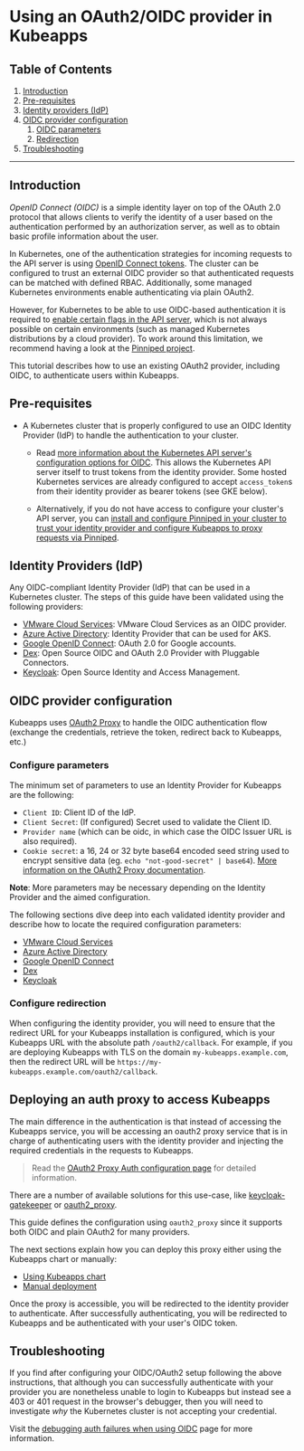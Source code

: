 # Using an OAuth2/OIDC provider in Kubeapps

## Table of Contents

1. [Introduction](#introduction)
2. [Pre-requisites](#pre-requisites)
3. [Identity providers (IdP)](#identity-providers-idp)
4. [OIDC provider configuration](#oidc-provider-configuration)
   1. [OIDC parameters](#configure-parameters)
   2. [Redirection](#configure-redirection)
5. [Troubleshooting](#troubleshoothing)

---

## Introduction

_OpenID Connect (OIDC)_ is a simple identity layer on top of the OAuth 2.0 protocol that allows clients to verify the identity of a user based on the authentication performed by an authorization server, as well as to obtain basic profile information about the user.

In Kubernetes, one of the authentication strategies for incoming requests to the API server is using [OpenID Connect tokens](https://kubernetes.io/docs/reference/access-authn-authz/authentication/#openid-connect-tokens). The cluster can be configured to trust an external OIDC provider so that authenticated requests can be matched with defined RBAC. Additionally, some managed Kubernetes environments enable authenticating via plain OAuth2.

However, for Kubernetes to be able to use OIDC-based authentication it is required to [enable certain flags in the API server](https://kubernetes.io/docs/reference/access-authn-authz/authentication/#configuring-the-api-server), which is not always possible on certain environments (such as managed Kubernetes distributions by a cloud provider). To work around this limitation, we recommend having a look at the [Pinniped project](https://pinniped.dev/).

This tutorial describes how to use an existing OAuth2 provider, including OIDC, to authenticate users within Kubeapps.

## Pre-requisites

- A Kubernetes cluster that is properly configured to use an OIDC Identity Provider (IdP) to handle the authentication to your cluster.

  - Read [more information about the Kubernetes API server's configuration options for OIDC](https://kubernetes.io/docs/reference/access-authn-authz/authentication/#openid-connect-tokens). This allows the Kubernetes API server itself to trust tokens from the identity provider. Some hosted Kubernetes services are already configured to accept `access_token`s from their identity provider as bearer tokens (see GKE below).

  - Alternatively, if you do not have access to configure your cluster's API server, you can [install and configure Pinniped in your cluster to trust your identity provider and configure Kubeapps to proxy requests via Pinniped](../howto/OIDC/using-an-OIDC-provider-with-pinniped.md).

## Identity Providers (IdP)

Any OIDC-compliant Identity Provider (IdP) that can be used in a Kubernetes cluster. The steps of this guide have been validated using the following providers:

- [VMware Cloud Services](https://console.cloud.vmware.com): VMware Cloud Services as an OIDC provider.
- [Azure Active Directory](https://docs.microsoft.com/en-us/azure/active-directory/fundamentals/active-directory-whatis): Identity Provider that can be used for AKS.
- [Google OpenID Connect](https://developers.google.com/identity/protocols/OpenIDConnect): OAuth 2.0 for Google accounts.
- [Dex](https://github.com/dexidp/dex): Open Source OIDC and OAuth 2.0 Provider with Pluggable Connectors.
- [Keycloak](https://www.keycloak.org/): Open Source Identity and Access Management.

## OIDC provider configuration

Kubeapps uses [OAuth2 Proxy](https://github.com/oauth2-proxy/oauth2-proxy) to handle the OIDC authentication flow (exchange the credentials, retrieve the token, redirect back to Kubeapps, etc.)

### Configure parameters

The minimum set of parameters to use an Identity Provider for Kubeapps are the following:

- `Client ID`: Client ID of the IdP.
- `Client Secret`: (If configured) Secret used to validate the Client ID.
- `Provider name` (which can be oidc, in which case the OIDC Issuer URL is also required).
- `Cookie secret`: a 16, 24 or 32 byte base64 encoded seed string used to encrypt sensitive data (eg. `echo "not-good-secret" | base64`). [More information on the OAuth2 Proxy documentation](https://oauth2-proxy.github.io/oauth2-proxy/docs/configuration/overview/#generating-a-cookie-secret).

**Note**: More parameters may be necessary depending on the Identity Provider and the aimed configuration.

The following sections dive deep into each validated identity provider and describe how to locate the required configuration parameters:

- [VMware Cloud Services](../howto/OIDC/OAuth2OIDC-VMware-cloud-services.md)
- [Azure Active Directory](../howto/OIDC/OAuth2OIDC-azure-active-directory.md)
- [Google OpenID Connect](../howto/OIDC/OAuth2OIDC-google-openid-connect.md)
- [Dex](../howto/OIDC/OAuth2OIDC-dex.md)
- [Keycloak](../howto/OIDC/OAuth2OIDC-keycloak.md)

### Configure redirection

When configuring the identity provider, you will need to ensure that the redirect URL for your Kubeapps installation is configured, which is your Kubeapps URL with the absolute path `/oauth2/callback`. For example, if you are deploying Kubeapps with TLS on the domain `my-kubeapps.example.com`, then the redirect URL will be `https://my-kubeapps.example.com/oauth2/callback`.

## Deploying an auth proxy to access Kubeapps

The main difference in the authentication is that instead of accessing the Kubeapps service, you will be accessing an oauth2 proxy service that is in charge of authenticating users with the identity provider and injecting the required credentials in the requests to Kubeapps.

> Read the [OAuth2 Proxy Auth configuration page](https://oauth2-proxy.github.io/oauth2-proxy/docs/configuration/overview) for detailed information.

There are a number of available solutions for this use-case, like [keycloak-gatekeeper](https://github.com/keycloak/keycloak-gatekeeper) or [oauth2_proxy](https://github.com/oauth2-proxy/oauth2-proxy).

This guide defines the configuration using `oauth2_proxy` since it supports both OIDC and plain OAuth2 for many providers.

The next sections explain how you can deploy this proxy either using the Kubeapps chart or manually:

- [Using Kubeapps chart](../howto/OIDC/OAuth2OIDC-oauth2-proxy.md#using-the-chart)
- [Manual deployment](../howto/OIDC/OAuth2OIDC-oauth2-proxy.md#manual-deployment)

Once the proxy is accessible, you will be redirected to the identity provider to authenticate. After successfully authenticating, you will be redirected to Kubeapps and be authenticated with your user's OIDC token.

## Troubleshooting

If you find after configuring your OIDC/OAuth2 setup following the above instructions, that although you can successfully authenticate with your provider you are nonetheless unable to login to Kubeapps but instead see a 403 or 401 request in the browser's debugger, then you will need to investigate _why_ the Kubernetes cluster is not accepting your credential.

Visit the [debugging auth failures when using OIDC](../howto/OIDC/OAuth2OIDC-debugging.md) page for more information.
